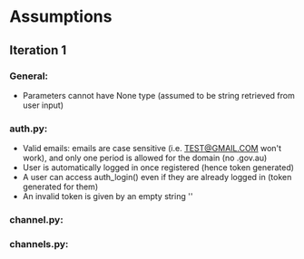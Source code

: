 # Assumptions

## Iteration 1
### General:
- Parameters cannot have None type (assumed to be string retrieved from user input)

### auth.py:
- Valid emails: emails are case sensitive (i.e. TEST@GMAIL.COM won't work), and only one period is allowed for the domain (no .gov.au)
- User is automatically logged in once registered (hence token generated)
- A user can access auth_login() even if they are already logged in (token generated for them)
- An invalid token is given by an empty string ''

### channel.py:

### channels.py:
